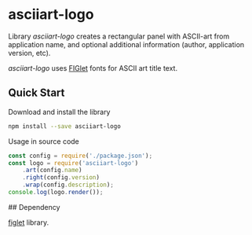 # asciiart-logo

Library _asciiart-logo_ creates a rectangular panel with ASCII-art from application name, and optional additional information (author, application version, etc).

_asciiart-logo_ uses [FIGlet](http://www.figlet.org/examples.html) fonts for ASCII art title text.

## Quick Start

Download and install the library

``` Bash
npm install --save asciiart-logo
```

Usage in source code

``` JavaScript
const config = require('./package.json');
const logo = require('asciiart-logo')
    .art(config.name)
    .right(config.version)
    .wrap(config.description);
console.log(logo.render());
```

## Dependency

[figlet](https://www.npmjs.com/package/figlet) library.

